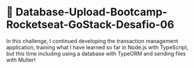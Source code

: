 # 🚀 Database-Upload-Bootcamp-Rocketseat-GoStack-Desafio-06

In this challenge, I continued developing the transaction management application, training what I have learned so far in Node.js with TypeScript, but this time including using a database with TypeORM and sending files with Multer!
